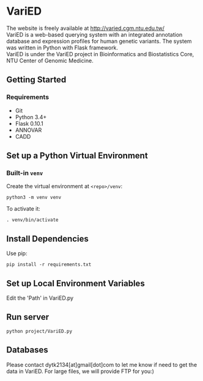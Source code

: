 # VariED
The website is freely available at http://varied.cgm.ntu.edu.tw/  
VariED is a web-based querying system with an integrated annotation database and expression profiles for human genetic variants. The system was written in Python with Flask framework.  
VariED is under the VariED project in Bioinformatics and Biostatistics Core, NTU Center of Genomic Medicine.

## Getting Started
### Requirements
* Git
* Python 3.4+
* Flask 0.10.1
* ANNOVAR
* CADD

## Set up a Python Virtual Environment
### Built-in `venv`
Create the virtual environment at `<repo>/venv`:
```
python3 -m venv venv
```
To activate it:
```
. venv/bin/activate
```

## Install Dependencies
Use pip:
```
pip install -r requirements.txt
```
## Set up Local Environment Variables
Edit the 'Path' in VariED.py

## Run server
```
python project/VariED.py
```

## Databases
Please contact dytk2134[at]gmail[dot]com to let me know if need to get the data in VariED. For large files, we will provide FTP for you:) 

